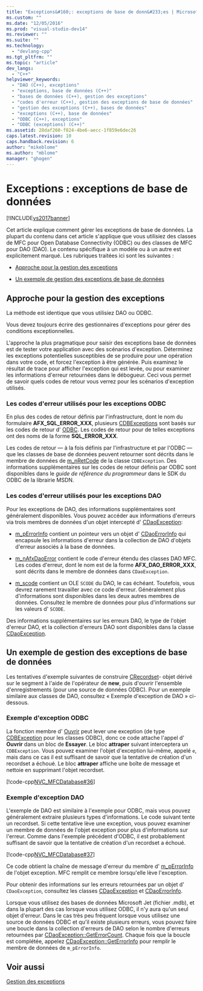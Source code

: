 ```yaml
---
title: "Exceptions&#160;: exceptions de base de donn&#233;es | Microsoft Docs"
ms.custom: ""
ms.date: "12/05/2016"
ms.prod: "visual-studio-dev14"
ms.reviewer: ""
ms.suite: ""
ms.technology: 
  - "devlang-cpp"
ms.tgt_pltfrm: ""
ms.topic: "article"
dev_langs: 
  - "C++"
helpviewer_keywords: 
  - "DAO (C++), exceptions"
  - "exceptions, base de données (C++)"
  - "bases de données (C++), gestion des exceptions"
  - "codes d'erreur (C++), gestion des exceptions de base de données"
  - "gestion des exceptions (C++), bases de données"
  - "exceptions (C++), base de données"
  - "ODBC (C++), exceptions"
  - "ODBC (exceptions) (C++)"
ms.assetid: 28daf260-f824-4be6-aecc-1f859e6dec26
caps.latest.revision: 10
caps.handback.revision: 6
author: "mikeblome"
ms.author: "mblome"
manager: "ghogen"
---
```

# Exceptions&#160;: exceptions de base de donn&#233;es
[!INCLUDE[vs2017banner](../assembler/inline/includes/vs2017banner.md)]

Cet article explique comment gérer les exceptions de base de données.  La plupart du contenu dans cet article s'applique que vous utilisiez des classes de MFC pour Open Database Connectivity \(ODBC\) ou des classes de MFC pour DAO \(DAO\).  Le contenu spécifique à un modèle ou à un autre est explicitement marqué.  Les rubriques traitées ici sont les suivantes :  
  
-   [Approche pour la gestion des exceptions](#_core_approaches_to_exception_handling)  
  
-   [Un exemple de gestion des exceptions de base de données](#_core_a_database_exception.2d.handling_example)  
  
##  <a name="_core_approaches_to_exception_handling"></a> Approche pour la gestion des exceptions  
 La méthode est identique que vous utilisiez DAO ou ODBC.  
  
 Vous devez toujours écrire des gestionnaires d'exceptions pour gérer des conditions exceptionnelles.  
  
 L'approche la plus pragmatique pour saisir des exceptions base de données est de tester votre application avec des scénarios d'exception.  Déterminez les exceptions potentielles susceptibles de se produire pour une opération dans votre code, et forcez l'exception à être générée.  Puis examinez le résultat de trace pour afficher l'exception qui est levée, ou pour examiner les informations d'erreur retournées dans le débogueur.  Ceci vous permet de savoir quels codes de retour vous verrez pour les scénarios d'exception utilisés.  
  
### Les codes d'erreur utilisés pour les exceptions ODBC  
 En plus des codes de retour définis par l'infrastructure, dont le nom du formulaire **AFX\_SQL\_ERROR\_XXX**, plusieurs [CDBExceptions](../mfc/reference/cdbexception-class.md) sont basés sur les codes de retour d' [ODBC](../data/odbc/odbc-basics.md).  Les codes de retour pour de telles exceptions ont des noms de la forme **SQL\_ERROR\_XXX**.  
  
 Les codes de retour — à la fois définis par l'infrastructure et par l'ODBC — que les classes de base de données peuvent retourner sont décrits dans le membre de données de [m\_nRetCode](../Topic/CDBException::m_nRetCode.md) de la classe `CDBException`.  Des informations supplémentaires sur les codes de retour définis par ODBC sont disponibles dans le *guide de référence du programmeur* dans le SDK du ODBC de la librairie MSDN.  
  
### Les codes d'erreur utilisés pour les exceptions DAO  
 Pour les exceptions de DAO, des informations supplémentaires sont généralement disponibles.  Vous pouvez accéder aux informations d'erreurs via trois membres de données d'un objet intercepté d' [CDaoException](../mfc/reference/cdaoexception-class.md):  
  
-   [m\_pErrorInfo](../Topic/CDaoException::m_pErrorInfo.md) contient un pointeur vers un objet d' [CDaoErrorInfo](../mfc/reference/cdaoerrorinfo-structure.md) qui encapsule les informations d'erreur dans la collection de DAO d'objets d'erreur associés à la base de données.  
  
-   [m\_nAfxDaoError](../Topic/CDaoException::m_nAfxDaoError.md) contient le code d'erreur étendu des classes DAO MFC.  Les codes d'erreur, dont le nom est de la forme **AFX\_DAO\_ERROR\_XXX**, sont décrits dans le membre de données dans `CDaoException`.  
  
-   [m\_scode](../Topic/CDaoException::m_scode.md) contient un OLE `SCODE` du DAO, le cas échéant.  Toutefois, vous devrez rarement travailler avec ce code d'erreur.  Généralement plus d'informations sont disponibles dans les deux autres membres de données.  Consultez le membre de données pour plus d'informations sur les valeurs d' `SCODE`.  
  
 Des informations supplémentaires sur les erreurs DAO, le type de l'objet d'erreur DAO, et la collection d'erreurs DAO sont disponibles dans la classe [CDaoException](../mfc/reference/cdaoexception-class.md).  
  
##  <a name="_core_a_database_exception.2d.handling_example"></a> Un exemple de gestion des exceptions de base de données  
 Les tentatives d'exemple suivantes de construire [CRecordset](../mfc/reference/crecordset-class.md)\- objet dérivé sur le segment à l'aide de l'opérateur de **new**, puis d'ouvrir l'ensemble d'enregistrements \(pour une source de données ODBC\).  Pour un exemple similaire aux classes de DAO, consultez « Exemple d'exception de DAO » ci\-dessous.  
  
### Exemple d'exception ODBC  
 La fonction membre d' [Ouvrir](../Topic/CRecordset::Open.md) peut lever une exception \(de type [CDBException](../mfc/reference/cdbexception-class.md) pour les classes ODBC\), donc ce code attache l'appel d' **Ouvrir** dans un bloc de **Essayer**.  Le bloc **attraper** suivant interceptera un `CDBException`.  Vous pouvez examiner l'objet d'exception lui\-même, appelé `e`, mais dans ce cas il est suffisant de savoir que la tentative de création d'un recordset a échoué.  Le bloc **attraper** affiche une boîte de message et nettoie en supprimant l'objet recordset.  
  
 [!code-cpp[NVC_MFCDatabase#36](../mfc/codesnippet/CPP/exceptions-database-exceptions_1.cpp)]  
  
### Exemple d'exception DAO  
 L'exemple de DAO est similaire à l'exemple pour ODBC, mais vous pouvez généralement extraire plusieurs types d'informations.  Le code suivant tente un recordset.  Si cette tentative lève une exception, vous pouvez examiner un membre de données de l'objet exception pour plus d'informations sur l'erreur.  Comme dans l'exemple précédent d'ODBC, il est probablement suffisant de savoir que la tentative de création d'un recordset a échoué.  
  
 [!code-cpp[NVC_MFCDatabase#37](../mfc/codesnippet/CPP/exceptions-database-exceptions_2.cpp)]  
  
 Ce code obtient la chaîne de message d'erreur du membre d' [m\_pErrorInfo](../Topic/CDaoException::m_pErrorInfo.md) de l'objet exception.  MFC remplit ce membre lorsqu'elle lève l'exception.  
  
 Pour obtenir des informations sur les erreurs retournées par un objet d' `CDaoException`, consultez les classes [CDaoException](../mfc/reference/cdaoexception-class.md) et [CDaoErrorInfo](../mfc/reference/cdaoerrorinfo-structure.md).  
  
 Lorsque vous utilisez des bases de données Microsoft Jet \(fichier .mdb\), et dans la plupart des cas lorsque vous utilisez ODBC, il n'y aura qu'un seul objet d'erreur.  Dans le cas très peu fréquent lorsque vous utilisez une source de données ODBC et qu'il existe plusieurs erreurs, vous pouvez faire une boucle dans la collection d'erreurs de DAO selon le nombre d'erreurs retournées par [CDaoException::GetErrorCount](../Topic/CDaoException::GetErrorCount.md).  Chaque fois que la boucle est complétée, appelez [CDaoException::GetErrorInfo](../Topic/CDaoException::GetErrorInfo.md) pour remplir le membre de données de `m_pErrorInfo`.  
  
## Voir aussi  
 [Gestion des exceptions](../mfc/exception-handling-in-mfc.md)